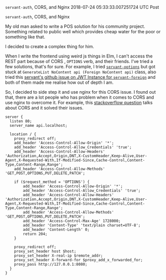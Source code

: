 `servant-auth`, CORS, and Nginx
2018-07-24 05:33:33.007251724 UTC
Post

`servant-auth`, CORS, and Nginx

My old man asked to write a POS solution for his community project.
Something related to public well which provides cheap water for the
poor or something like that.

I decided to create a complex thing for him.

When I write the frontend using weird js things in Elm, I can't access
the REST part because of CORS , `OPTIONS` verb, and their friends.
I've tried a few solutions, that's for sure.
For example, I tried [`servant-options`](https://github.com/sordina/servant-options)
but got stuck at `GenerateList NoContent api (Foreign NoContent api)` class,
also tried this [servant's github issue on JWT Instance for `servant-foreign`](https://github.com/haskell-servant/servant-auth/issues/8)
and both of them made me realise how out of depth I am.

So, I decided to side step it and use nginx for this CORS issue.
I found out that, there are a lot people who has problem when it comes to
CORS and use nginx to overcome it.
For example, this [stackoverflow question](https://stackoverflow.com/questions/45986631/how-to-enable-cors-in-nginx-proxy-server)
talks about CORS and it solved their issues.

```
server {
  listen 80;
  server_name api.localhost;

  location / {
    proxy_redirect off;
    add_header 'Access-Control-Allow-Origin' '*';
    add_header 'Access-Control-Allow_Credentials' 'true';
    add_header 'Access-Control-Allow-Headers' 'Authorization,Accept,Origin,DNT,X-CustomHeader,Keep-Alive,User-Agent,X-Requested-With,If-Modified-Since,Cache-Control,Content-Type,Content-Range,Range';
    add_header 'Access-Control-Allow-Methods' 'GET,POST,OPTIONS,PUT,DELETE,PATCH';

    if ($request_method = 'OPTIONS') {
        add_header 'Access-Control-Allow-Origin' '*';
        add_header 'Access-Control-Allow_Credentials' 'true';
        add_header 'Access-Control-Allow-Headers' 'Authorization,Accept,Origin,DNT,X-CustomHeader,Keep-Alive,User-Agent,X-Requested-With,If-Modified-Since,Cache-Control,Content-Type,Content-Range,Range';
        add_header 'Access-Control-Allow-Methods' 'GET,POST,OPTIONS,PUT,DELETE,PATCH';
        add_header 'Access-Control-Max-Age' 1728000;
        add_header 'Content-Type' 'text/plain charset=UTF-8';
        add_header 'Content-Length' 0;
        return 204;
    }

    proxy_redirect off;
    proxy_set_header host $host;
    proxy_set_header X-real-ip $remote_addr;
    proxy_set_header X-forward-for $proxy_add_x_forwarded_for;
    proxy_pass http://127.0.0.1:8080;
  }
}
```
